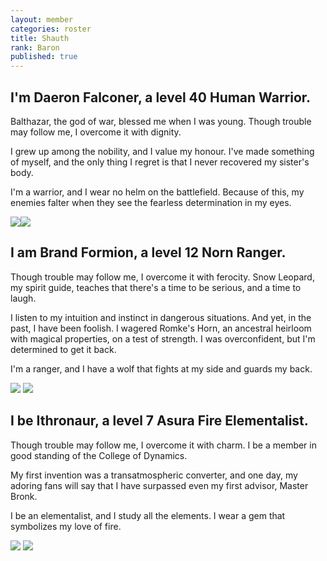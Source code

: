 ```yaml
---
layout: member
categories: roster
title: Shauth
rank: Baron
published: true
---
```


## I'm Daeron Falconer, a level 40 Human Warrior.

Balthazar, the god of war, blessed me when I was young. Though trouble may follow me, I overcome it with dignity.

I grew up among the nobility, and I value my honour. I've made something of myself, and the only thing I regret is that I never recovered my sister's body.

I'm a warrior, and I wear no helm on the battlefield. Because of this, my enemies falter when they see the fearless determination in my eyes.

![](/http://dadler.weebly.com/uploads/1/0/0/5/10056519/847825_orig.jpg)![](/http://dadler.weebly.com/uploads/1/0/0/5/10056519/8262864_orig.jpg)

## I am Brand Formion, a level 12 Norn Ranger.

Though trouble may follow me, I overcome it with ferocity. Snow Leopard, my spirit guide, teaches that there's a time to be serious, and a time to laugh.

I listen to my intuition and instinct in dangerous situations. And yet, in the past, I have been foolish. I wagered Romke's Horn, an ancestral heirloom with magical properties, on a test of strength. I was overconfident, but I'm determined to get it back.

I'm a ranger, and I have a wolf that fights at my side and guards my back.

![](/http://dadler.weebly.com/uploads/1/0/0/5/10056519/3603539_orig.jpg) ![](/http://dadler.weebly.com/uploads/1/0/0/5/10056519/7479895_orig.jpg)

## I be Ithronaur, a level 7 Asura Fire Elementalist.

Though trouble may follow me, I overcome it with charm. I be a member in good standing of the College of Dynamics.

My first invention was a transatmospheric converter, and one day, my adoring fans will say that I have surpassed even my first advisor, Master Bronk.

I be an elementalist, and I study all the elements. I wear a gem that symbolizes my love of fire.

![](/http://dadler.weebly.com/uploads/1/0/0/5/10056519/3645710_orig.jpg) ![](/http://dadler.weebly.com/uploads/1/0/0/5/10056519/1894227_orig.jpg)